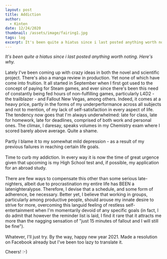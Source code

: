 ```yaml
---
layout: post
title: Addiction
author:
  - Kinten
date: 12/24/2020
thumbnail: /assets/image/fairing1.jpg
tags: log
excerpt: It's been quite a hiatus since i last posted anything worth noting. Here's why.
---
```

*It's been quite a hiatus since i last posted anything worth noting. Here's why.*\
\
Lately I've been coming up with crazy ideas in both the novel and scientific project. There's also a manga review in production. Yet none of which have come into fruition. It all started in September when I first got used to the concept of paying for Steam games, and ever since there's been this need of constantly being fed hours of non-fulfilling games, particularly L4D2 - the trailblazer - and Fallout New Vegas, among others. Indeed, it comes at a heavy price, partly in the forms of my underperformance across all subjects and not to mention, of my lack of self-satisfaction in every aspect of life. The tendency now goes that I'm always underwhelmed: late for class, late for homework, late for deadlines, comprised of both work and personal ones. The climax, I daresay, speaks volumes in my Chemistry exam where I scored barely above average. Quite a shame.\
\
Partly I blame it to my somewhat mild depression - as a result of my previous failures in reaching certain life goals.\
\
Time to curb my addiction. In every way it is now the time of great urgence given that upcoming is my High School test and, if possible, my application for an abroad study.\
\
There are few ways to compensate this other than some serious late-nighters, albeit due to procrastination my entire life has BEEN a latenighteralypse. Therefore, I devise that a schedule, and some form of adherence, be necessary. Better yet, I believe that working in groups, particularly among productive people, should arouse my innate desire to strive for more, overcoming this languid feeling of restless self-entertainment when I'm momentarily devoid of any specific goals (in fact, I do admit that however the reminder list is laid, I find it rare that it attracts me more than the nagging sensation of "just 15 minutes of fallout and I will still be fine").\
\
Whatever, I'll just try. By the way, happy new year 2021. Made a resolution on Facebook already but I've been too lazy to translate it.

Cheers! :-)
